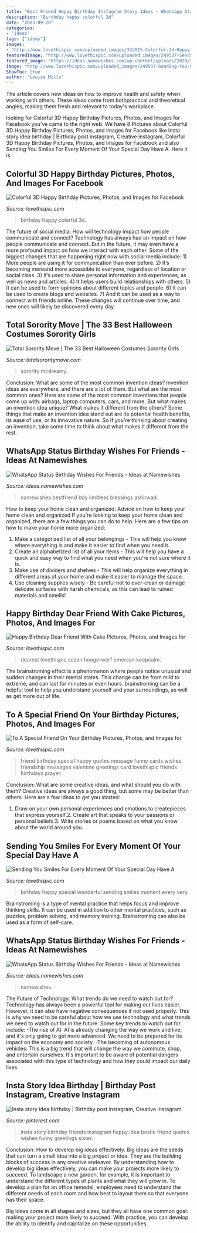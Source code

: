 ```yaml
---
title: "Best Friend Happy Birthday Instagram Story Ideas - Whatsapp Status Birthday Wishes For Friends"
description: "Birthday happy colorful 3d"
date: "2023-09-26"
categories:
- "ideas"
tags: ["ideas"]
images:
- "http://www.lovethispic.com/uploaded_images/332815-Colorful-3d-Happy-Birthday-.jpg"
featuredImage: "http://www.lovethispic.com/uploaded_images/249537-Sending-You-Smiles-For-Every-Moment-Of-Your-Special-Day-Have-A-Wonderful-Time-A-Very-Happy-Birthday.gif"
featured_image: "https://ideas.namewishes.com/wp-content/uploads/2020/12/6f55a8b078b1d3e67439a673d248f7a9-473x1024.jpg"
image: "http://www.lovethispic.com/uploaded_images/249537-Sending-You-Smiles-For-Every-Moment-Of-Your-Special-Day-Have-A-Wonderful-Time-A-Very-Happy-Birthday.gif"
ShowToc: true
author: "Louisa Mills"
---
```



The article covers new ideas on how to improve health and safety when working with others. These ideas come from bothpractical and theoretical angles, making them fresh and relevant to today's workplace.

	

		
looking for Colorful 3D Happy Birthday Pictures, Photos, and Images for Facebook you've came to the right web. We have 8 Pictures about Colorful 3D Happy Birthday Pictures, Photos, and Images for Facebook like Insta story idea birthday | Birthday post instagram, Creative instagram, Colorful 3D Happy Birthday Pictures, Photos, and Images for Facebook and also Sending You Smiles For Every Moment Of Your Special Day Have A. Here it is:
		
    
## Colorful 3D Happy Birthday Pictures, Photos, And Images For Facebook

<img loading=lazy src="http://www.lovethispic.com/uploaded_images/332815-Colorful-3d-Happy-Birthday-.jpg" onerror="this.onerror=null;this.src='https://tse3.mm.bing.net/th?id=OIP.eZzNZPfwlHRK-3HnS-XB1wHaKA&amp;pid=15.1';" alt="Colorful 3D Happy Birthday Pictures, Photos, and Images for Facebook">

_Source: lovethispic.com_

>birthday happy colorful 3d. 

	

The future of social media: How will technology impact how people communicate and connect?
Technology has always had an impact on how people communicate and connect. But in the future, it may even have a more profound impact on how we interact with each other. Some of the biggest changes that are happening right now with social media include: 1) More people are using it for communication than ever before. 2) It’s becoming moreand more accessible to everyone, regardless of location or social class. 3) It’s used to share personal information and experiences, as well as news and articles. 4) It helps users build relationships with others. 5) It can be used to form opinions about different topics and people. 6) It can be used to create blogs and websites. 7) And it can be used as a way to connect with friends online. These changes will continue over time, and new ones will likely be discovered every day.

    
## Total Sorority Move | The 33 Best Halloween Costumes Sorority Girls

<img loading=lazy src="https://cdn.totalsororitymove.com/wp-content/uploads/2015/11/dbd12e3b0da497a953e71f3744d91a25.jpg" onerror="this.onerror=null;this.src='https://tse2.mm.bing.net/th?id=OIP.BA1QNfrcfEb4EsMWv8uIawHaIa&amp;pid=15.1';" alt="Total Sorority Move | The 33 Best Halloween Costumes Sorority Girls">

_Source: totalsororitymove.com_

>sorority mcdreamy. 

	

Conclusion: What are some of the most common invention ideas?
Invention ideas are everywhere, and there are a lot of them. But what are the most common ones? Here are some of the most common inventions that people come up with: airbags, laptop computers, cars, and more. 
But what makes an invention idea unique? What makes it different from the others? 
Some things that make an invention idea stand out are its potential health benefits, its ease of use, or its innovative nature. So if you're thinking about creating an invention, take some time to think about what makes it different from the rest.

    
## WhatsApp Status Birthday Wishes For Friends - Ideas At Namewishes

<img loading=lazy src="https://ideas.namewishes.com/wp-content/uploads/2020/12/6f55a8b078b1d3e67439a673d248f7a9-473x1024.jpg" onerror="this.onerror=null;this.src='https://tse3.mm.bing.net/th?id=OIP.pxOIgrlhcxFvCtnWNdtQBgAAAA&amp;pid=15.1';" alt="WhatsApp Status Birthday Wishes For Friends - Ideas at Namewishes">

_Source: ideas.namewishes.com_

>namewishes bestfriend bdy limitless blessings ashirwad. 

	

How to keep your home clean and organized: Advice on how to keep your home clean and organized
If you're looking to keep your home clean and organized, there are a few things you can do to help. Here are a few tips on how to make your home more organized: 
1. Make a categorized list of all your belongings - This will help you know where everything is and make it easier to find when you need it. 
2. Create an alphabetized list of all your items - This will help you have a quick and easy way to find what you need when you're not sure where it is. 
3. Make use of dividers and shelves - This will help organize everything in different areas of your home and make it easier to manage the space. 
4. Use cleaning supplies wisely - Be careful not to over-clean or damage delicate surfaces with harsh chemicals, as this can lead to ruined materials and smells!

    
## Happy Birthday Dear Friend With Cake Pictures, Photos, And Images For

<img loading=lazy src="https://cache.lovethispic.com/uploaded_images/212710-Happy-Birthday-Dear-Friend-With-Cake.jpg?2" onerror="this.onerror=null;this.src='https://tse2.mm.bing.net/th?id=OIP.pcZtfEeZEav1s-Se77qJxAHaIp&amp;pid=15.1';" alt="Happy Birthday Dear Friend With Cake Pictures, Photos, and Images for">

_Source: lovethispic.com_

>dearest lovethispic suzan hoogerwerf emerson keepcalm. 

	

The brainstroming effect is a phenomenon where people notice unusual and sudden changes in their mental states. This change can be from mild to extreme, and can last for minutes or even hours. brainstroming can be a helpful tool to help you understand yourself and your surroundings, as well as get more out of life.

    
## To A Special Friend On Your Birthday Pictures, Photos, And Images For

<img loading=lazy src="http://www.lovethispic.com/uploaded_images/249247-To-A-Special-Friend-On-Your-Birthday.jpg" onerror="this.onerror=null;this.src='https://tse1.mm.bing.net/th?id=OIP.9ANXomw-Nx2VUmzJoqa0QQHaKZ&amp;pid=15.1';" alt="To A Special Friend On Your Birthday Pictures, Photos, and Images for">

_Source: lovethispic.com_

>friend birthday special happy quotes message funny cards wishes friendship messages valentine greetings card lovethispic friends birthdays prayer. 

	

Conclusion: What are some creative ideas, and what should you do with them?
Creative ideas are always a good thing, but some may be better than others. Here are a few ideas to get you started: 
1. Draw on your own personal experiences and emotions to createpieces that express yourself.2. Create art that speaks to your passions or personal beliefs.3. Write stories or poems based on what you know about the world around you.
    
## Sending You Smiles For Every Moment Of Your Special Day Have A

<img loading=lazy src="http://www.lovethispic.com/uploaded_images/249537-Sending-You-Smiles-For-Every-Moment-Of-Your-Special-Day-Have-A-Wonderful-Time-A-Very-Happy-Birthday.gif" onerror="this.onerror=null;this.src='https://tse3.mm.bing.net/th?id=OIP.71cBzwsiYoDBcY_ZEXQ3CgHaFL&amp;pid=15.1';" alt="Sending You Smiles For Every Moment Of Your Special Day Have A">

_Source: lovethispic.com_

>birthday happy special wonderful sending smiles moment every very. 

	

Brainstroming is a type of mental practice that helps focus and improve thinking skills. It can be used in addition to other mental practices, such as puzzles, problem solving, and memory training. Brainstroming can also be used as a form of self-care.

    
## WhatsApp Status Birthday Wishes For Friends - Ideas At Namewishes

<img loading=lazy src="https://ideas.namewishes.com/wp-content/uploads/2020/12/521b0dec1a72bc38ea0c9d21e80e40d7.jpg" onerror="this.onerror=null;this.src='https://tse4.mm.bing.net/th?id=OIP._A94AF6s8eU4lfuaD4-jGwAAAA&amp;pid=15.1';" alt="WhatsApp Status Birthday Wishes For Friends - Ideas at Namewishes">

_Source: ideas.namewishes.com_

>namewishes. 

	

The Future of Technology: What trends do we need to watch out for?
Technology has always been a powerful tool for making our lives easier. However, it can also have negative consequences if not used properly. This is why we need to be careful about how we use technology and what trends we need to watch out for in the future. Some key trends to watch out for include: 
-The rise of AI: AI is already changing the way we work and live, and it's only going to get more advanced. We need to be prepared for its impact on the economy and society. 
-The becoming of autonomous vehicles: This is a big trend that will change the way we commute, shop, and entertain ourselves. It's important to be aware of potential dangers associated with this type of technology and how they could impact our daily lives.

    
## Insta Story Idea Birthday | Birthday Post Instagram, Creative Instagram

<img loading=lazy src="https://i.pinimg.com/736x/a4/55/69/a455696ce891d0bc3c11d2802502a668.jpg" onerror="this.onerror=null;this.src='https://tse1.mm.bing.net/th?id=OIP.A2gB17XHe0t2O5QXzDuQ5gHaNK&amp;pid=15.1';" alt="Insta story idea birthday | Birthday post instagram, Creative instagram">

_Source: pinterest.com_

>insta story birthday friends instagram happy idea bestie friend quotes wishes funny greetings sister. 

	

Conclusion: How to develop big ideas effectively.
Big ideas are the seeds that can turn a small idea into a big project or idea. They are the building blocks of success in any creative endeavor. By understanding how to develop big ideas effectively, you can make your projects more likely to succeed. 
To landscape a new garden, for example, it is important to understand the different types of plants and what they will grow in. To develop a plan for an office remodel, employees need to understand the different needs of each room and how best to layout them so that everyone has their space. 

 Big ideas come in all shapes and sizes, but they all have one common goal: making your project more likely to succeed. With practice, you can develop the ability to identify and capitalize on these opportunities.

